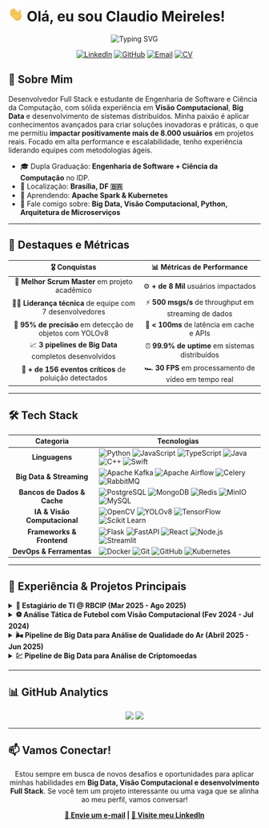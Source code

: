 # <img src="https://raw.githubusercontent.com/ABSphreak/ABSphreak/master/gifs/Hi.gif" width="30px"> Olá, eu sou Claudio Meireles!

<div align="center">
  <img src="https://readme-typing-svg.herokuapp.com?font=Fira+Code&pause=1000&color=2E90FF&center=true&vCenter=true&width=600&lines=Desenvolvedor+Full+Stack+%7C+Engenheiro+de+Big+Data;;Impacto+em+mais+de+8.000+usuários;Reconhecido+como+Scrum+Master" alt="Typing SVG" />
</div>

<div align="center">
  
[![LinkedIn](https://img.shields.io/badge/LinkedIn-0077B5?style=for-the-badge&logo=linkedin&logoColor=white)](https://www.linkedin.com/in/cgfm1)
[![GitHub](https://img.shields.io/badge/GitHub-100000?style=for-the-badge&logo=github&logoColor=white)](https://github.com/ClaudioAMF1)
[![Email](https://img.shields.io/badge/Email-D14836?style=for-the-badge&logo=gmail&logoColor=white)](mailto:claudio.meireles@idp.edu.br)
[![CV](https://img.shields.io/badge/Download_CV-2E90FF?style=for-the-badge&logo=libreoffice-writer&logoColor=white)](./Curriculo-Claudio-Meireles.pdf)

</div>

## 🎯 Sobre Mim

Desenvolvedor Full Stack e estudante de Engenharia de Software e Ciência da Computação, com sólida experiência em **Visão Computacional**, **Big Data** e desenvolvimento de sistemas distribuídos. Minha paixão é aplicar conhecimentos avançados para criar soluções inovadoras e práticas, o que me permitiu **impactar positivamente mais de 8.000 usuários** em projetos reais. Focado em alta performance e escalabilidade, tenho experiência liderando equipes com metodologias ágeis.

* 🎓 Dupla Graduação: **Engenharia de Software + Ciência da Computação** no IDP.
* 📍 Localização: **Brasília, DF 🇧🇷**
* 🌱 Aprendendo: **Apache Spark & Kubernetes**
* 💬 Fale comigo sobre: **Big Data, Visão Computacional, Python, Arquitetura de Microserviços**

---

## 🚀 Destaques e Métricas

| 🎖️ **Conquistas** | 📊 **Métricas de Performance** |
|:---:|:---:|
| 🥇 **Melhor Scrum Master** em projeto acadêmico | ⚙️ **+ de 8 Mil** usuários impactados |
| 👨‍💻 **Liderança técnica** de equipe com 7 desenvolvedores | ⚡ **500 msgs/s** de throughput em streaming de dados |
| 🎯 **95% de precisão** em detecção de objetos com YOLOv8 | 💨 **< 100ms** de latência em cache e APIs |
| 📈 **3 pipelines de Big Data** completos desenvolvidos | ⏰ **99.9% de uptime** em sistemas distribuídos |
| 🚨 **+ de 156 eventos críticos** de poluição detectados | 🏎️ **30 FPS** em processamento de vídeo em tempo real |

---

## 🛠️ Tech Stack

<div align="center">

| Categoria | Tecnologias |
| :---: | --- |
| **Linguagens** | ![Python](https://img.shields.io/badge/Python-3776AB?style=flat-square&logo=python&logoColor=white) ![JavaScript](https://img.shields.io/badge/JavaScript-F7DF1E?style=flat-square&logo=javascript&logoColor=black) ![TypeScript](https://img.shields.io/badge/TypeScript-007ACC?style=flat-square&logo=typescript&logoColor=white) ![Java](https://img.shields.io/badge/Java-ED8B00?style=flat-square&logo=openjdk&logoColor=white) ![C++](https://img.shields.io/badge/C++-00599C?style=flat-square&logo=cplusplus&logoColor=white) ![Swift](https://img.shields.io/badge/Swift-FA7343?style=flat-square&logo=swift&logoColor=white) |
| **Big Data & Streaming** | ![Apache Kafka](https://img.shields.io/badge/Apache_Kafka-231F20?style=flat-square&logo=apache-kafka&logoColor=white) ![Apache Airflow](https://img.shields.io/badge/Airflow-017CEE?style=flat-square&logo=Apache%20Airflow&logoColor=white) ![Celery](https://img.shields.io/badge/Celery-37814A?style=flat-square&logo=celery&logoColor=white) ![RabbitMQ](https://img.shields.io/badge/RabbitMQ-FF6600?style=flat-square&logo=rabbitmq&logoColor=white) |
| **Bancos de Dados & Cache** | ![PostgreSQL](https://img.shields.io/badge/PostgreSQL-316192?style=flat-square&logo=postgresql&logoColor=white) ![MongoDB](https://img.shields.io/badge/MongoDB-4EA94B?style=flat-square&logo=mongodb&logoColor=white) ![Redis](https://img.shields.io/badge/Redis-DC382D?style=flat-square&logo=redis&logoColor=white) ![MinIO](https://img.shields.io/badge/MinIO-C92641?style=flat-square&logo=minio&logoColor=white) ![MySQL](https://img.shields.io/badge/MySQL-4479A1?style=flat-square&logo=mysql&logoColor=white) |
| **IA & Visão Computacional** | ![OpenCV](https://img.shields.io/badge/OpenCV-5C3EE8?style=flat-square&logo=opencv&logoColor=white) ![YOLOv8](https://img.shields.io/badge/YOLOv8-00FFFF?style=flat-square&logo=yolo&logoColor=black) ![TensorFlow](https://img.shields.io/badge/TensorFlow-FF6F00?style=flat-square&logo=tensorflow&logoColor=white) ![Scikit Learn](https://img.shields.io/badge/Scikit_Learn-F7931E?style=flat-square&logo=scikit-learn&logoColor=white) |
| **Frameworks & Frontend** | ![Flask](https://img.shields.io/badge/Flask-000000?style=flat-square&logo=flask&logoColor=white) ![FastAPI](https://img.shields.io/badge/FastAPI-009688?style=flat-square&logo=fastapi&logoColor=white) ![React](https://img.shields.io/badge/React-61DAFB?style=flat-square&logo=react&logoColor=black) ![Node.js](https://img.shields.io/badge/Node.js-339933?style=flat-square&logo=node.js&logoColor=white) ![Streamlit](https://img.shields.io/badge/Streamlit-FF4B4B?style=flat-square&logo=streamlit&logoColor=white) |
| **DevOps & Ferramentas** | ![Docker](https://img.shields.io/badge/Docker-2496ED?style=flat-square&logo=docker&logoColor=white) ![Git](https://img.shields.io/badge/Git-F05032?style=flat-square&logo=git&logoColor=white) ![GitHub](https://img.shields.io/badge/GitHub-181717?style=flat-square&logo=github&logoColor=white) ![Kubernetes](https://img.shields.io/badge/Kubernetes-326CE5?style=flat-square&logo=kubernetes&logoColor=white) |

</div>

---

## 💼 Experiência & Projetos Principais

<details>
<summary><b>🚀 Estagiário de TI @ RBCIP (Mar 2025 - Ago 2025)</b></summary>

> Desenvolvi um sistema completo de gestão e emissão de certificados digitais para o programa Carreta Digital, beneficiando **mais de 8.000 alunos**.
> * **Arquitetura:** Criei APIs RESTful em Python (Flask) para conectar o front-end a um banco de dados PostgreSQL robusto.
> * **Interface:** Desenvolvi uma interface web completa (HTML, CSS, JavaScript) para que os alunos pudessem acessar e fazer o download de seus certificados de forma autônoma.
> * **Stack:** `PostgreSQL`, `Python`, `Flask`, `HTML/CSS/JS`, `REST APIs`.

</details>

<details>
<summary><b>⚽ Análise Tática de Futebol com Visão Computacional (Fev 2024 - Jul 2024)</b></summary>

> Como **Scrum Master**, liderei uma equipe de 7 desenvolvedores para criar uma solução de Computer Vision para análise tática de partidas de futebol em tempo real.
> * **Detecção e Rastreamento:** Utilizei **YOLOv8** para detecção de jogadores e da bola com **>95% de precisão** e **Norfair** para tracking multi-objeto.
> * **Análise de Dados:** Desenvolvi um pipeline com Python, NumPy e SciPy para processamento de vídeo e um classificador HSV para diferenciar os times por cor.
> * **Resultado:** O sistema processa vídeo a **30 FPS** e gera visualizações táticas, como polígonos de formação e rastro da bola, em tempo real.
> * **Stack:** `YOLOv8`, `OpenCV`, `Norfair`, `Python`, `NumPy`, `HSV Classifier`.

</details>

<details>
<summary><b>🌬️ Pipeline de Big Data para Análise de Qualidade do Ar (Abril 2025 - Jun 2025)</b></summary>

> Arquitetura de microserviços em Docker para processar um dataset de **6.500+ registros** sobre qualidade do ar, com capacidade de **500 mensagens/segundo**.
> * **Processamento de Dados:** Usei **Apache Kafka** para streaming, **Celery e Redis** para processamento assíncrono distribuído, e **Apache Airflow** para orquestração de DAGs.
> * **Armazenamento:** Implementei um Data Lake com **MinIO** para armazenamento histórico.
> * **Alertas e Visualização:** Criei um sistema de alertas em tempo real com **RabbitMQ** para níveis críticos de poluição e um dashboard interativo com **Streamlit**.
> * **Stack:** `Kafka`, `Celery`, `Redis`, `MinIO`, `Airflow`, `RabbitMQ`, `Flask`, `Streamlit`, `Docker`.

</details>

<details>
<summary><b>💹 Pipeline de Big Data para Análise de Criptomoedas</b></summary>

> Desenvolvi uma arquitetura de microserviços com 8 containers Docker para streaming e análise de dados de criptomoedas em tempo real.
> * **Performance:** O sistema alcançou **99.9% de uptime**, latência inferior a **100ms** e um **hit rate de 94.5%** no cache com Redis.
> * **Tecnologias:** Orquestração com **Apache Airflow**, streaming com **Apache Kafka** (throughput de 500 msg/s), banco de dados **MongoDB** e Data Lake **MinIO**.
> * **Dashboard:** Criei uma API em Flask e um dashboard interativo com **Streamlit** e Plotly para visualização dos dados.
> * **Stack:** `Kafka`, `MongoDB`, `Redis`, `Airflow`, `MinIO`, `Flask`, `Streamlit`, `Docker`.

</details>

---

## 📊 GitHub Analytics

<div align="center">
  <img height="180em" src="https://github-readme-stats.vercel.app/api?username=ClaudioAMF1&show_icons=true&theme=tokyonight&include_all_commits=true&count_private=true"/>
  <img height="180em" src="https://github-readme-stats.vercel.app/api/top-langs/?username=ClaudioAMF1&layout=compact&langs_count=8&theme=tokyonight&hide=Jupyter%20Notebook"/>
</div>

---

## 📫 Vamos Conectar!

<div align="center">
  
Estou sempre em busca de novos desafios e oportunidades para aplicar minhas habilidades em **Big Data, Visão Computacional e desenvolvimento Full Stack**. Se você tem um projeto interessante ou uma vaga que se alinha ao meu perfil, vamos conversar!

**[📧 Envie um e-mail](mailto:claudio.meireles@idp.edu.br) | [💼 Visite meu LinkedIn](https://www.linkedin.com/in/cgfm1)**

</div>
